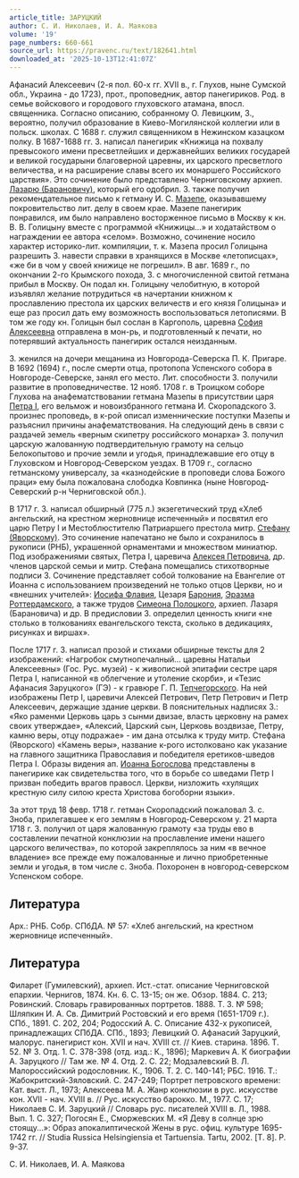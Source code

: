 ```yaml
---
article_title: ЗАРУЦКИЙ
author: С. И. Николаев, И. А. Маякова
volume: '19'
page_numbers: 660-661
source_url: https://pravenc.ru/text/182641.html
downloaded_at: '2025-10-13T12:41:07Z'
---
```


Афанасий Алексеевич (2-я пол. 60-х гг. XVII в., г. Глухов, ныне Сумской обл., Украина - до 1723), прот., проповедник, автор панегириков. Род. в семье войскового и городового глуховского атамана, впосл. священника. Согласно описанию, собранному О. Левицким, З., вероятно, получил образование в Киево-Могилянской коллегии или в польск. школах. С 1688 г. служил священником в Нежинском казацком полку. В 1687-1688 гг. З. написал панегирик «Книжица на похвалу превысокого имени пресветлейших и державнейших великих государей и великой государыни благоверной царевны, их царского пресветлого величества, и на расширение славы всего их монаршего Российского царствия». Это сочинение было представлено Черниговскому архиеп. [Лазарю (Барановичу)](<https://pravenc.ru/text/Лазарю (Барановичу).html>), который его одобрил. З. также получил рекомендательное письмо к гетману И. С. [Мазепе](https://pravenc.ru/text/Мазепе.html), оказывавшему покровительство лит. делу в своем крае. Мазепе панегирик понравился, им было направлено восторженное письмо в Москву к кн. В. В. Голицыну вместе с программой «Книжицы...» и ходатайством о награждении ее автора «селом». Возможно, сочинение носило характер историко-лит. компиляции, т. к. Мазепа просил Голицына разрешить З. навести справки в хранящихся в Москве «летописцах», «же би в чом у своей книжице не погрешил». В авг. 1689 г., по окончании 2-го Крымского похода, З. с многочисленной свитой гетмана прибыл в Москву. Он подал кн. Голицыну челобитную, в которой изъявлял желание потрудиться «в начертании книжном к прославлению престола их царских величеств и его князя Голицына» и еще раз просил дать ему возможность воспользоваться летописями. В том же году кн. Голицын был сослан в Каргополь, царевна [София Алексеевна](<https://pravenc.ru/text/София Алексеевна.html>) отправлена в мон-рь, и подготовленный к печати, но потерявший актуальность панегирик остался неизданным.

З. женился на дочери мещанина из Новгорода-Северска П. К. Пригаре. В 1692 (1694) г., после смерти отца, протопопа Успенского собора в Новгороде-Северске, занял его место. Лит. способности З. получили развитие в проповедничестве. 12 нояб. 1708 г. в Троицком соборе Глухова на анафематствовании гетмана Мазепы в присутствии царя [Петра I](<https://pravenc.ru/text/Петр I.html>), его вельмож и новоизбранного гетмана И. Скоропадского З. произнес проповедь, в к-рой описал изменнические поступки Мазепы и разъяснил причины анафематствования. На следующий день в связи с раздачей земель «верным скипетру российского монарха» З. получил царскую жалованную подтвердительную грамоту на сельцо Белокопытово и прочие земли и угодья, принадлежавшие его отцу в Глуховском и Новгород-Северском уездах. В 1709 г., согласно гетманскому универсалу, за «казнодейские в проповеди слова Божого праци» ему была пожалована слободка Ковпинка (ныне Новгород-Северский р-н Черниговской обл.).

В 1717 г. З. написал обширный (775 л.) экзегетический труд «Хлеб ангельский, на крестном жерновнице испеченный» и посвятил его царю Петру I и Местоблюстителю Патриаршего престола митр. [Стефану (Яворскому)](<https://pravenc.ru/text/Стефану (Яворскому).html>). Это сочинение напечатано не было и сохранилось в рукописи (РНБ), украшенной орнаментами и множеством миниатюр. Под изображениями святых, Петра I, царевича [Алексея Петровича](<https://pravenc.ru/text/Алексей Петрович.html>), др. членов царской семьи и митр. Стефана помещались стихотворные подписи З. Сочинение представляет собой толкование на Евангелие от Иоанна с использованием произведений не только отцов Церкви, но и «внешних учителей»: [Иосифа Флавия](<https://pravenc.ru/text/Иосиф Флавий.html>), Цезаря [Барония](https://pravenc.ru/text/Бароний.html), [Эразма Роттердамского](<https://pravenc.ru/text/Эразм Роттердамский.html>), а также трудов [Симеона Полоцкого](<https://pravenc.ru/text/Симеона Полоцкого.html>), архиеп. Лазаря (Барановича) и др. В предисловии З. определил ценность книги «не столько в толкованиях евангельского текста, сколько в дедикациях, рисунках и виршах».

После 1717 г. З. написал прозой и стихами обширные тексты для 2 изображений: «Нагробок смутнопечалный… царевны Натальи Алексеевны» (Гос. Рус. музей) - к живописной эпитафии сестре царя Петра I, написанной «в облегчение и утоление скорби», и «Тезис Афанасия Заруцкого» (ГЭ) - к гравюре Г. П. [Тепчегорского](https://pravenc.ru/text/Тепчегорского.html). На ней изображены Петр I, царевичи Алексей Петрович, Петр Петрович и Петр Алексеевич, держащие здание церкви. В пояснительных надписях З.: «Яко раменми Церковь царь з сынми двизае, власть церковну на рамех своих утверждае», «Алексий, Царский сын, Церковь воздвизае, Петру, камню веры, отцу подражае» - им дана отсылка к труду митр. Стефана (Яворского) «Камень веры», название к-рого истолковано как указание на главного защитника Православия и победителя еретиков-шведов Петра I. Образы видения ап. [Иоанна Богослова](<https://pravenc.ru/text/Иоанн Богослов.html>) представлены в панегирике как свидетельства того, что в борьбе со шведами Петр I призван победить врагов правосл. Церкви, низложить «хулящих крестную силу силою креста Христова богоборни языки».

За этот труд 18 февр. 1718 г. гетман Скоропадский пожаловал З. с. Зноба, прилегавшее к его землям в Новгород-Северском у. 21 марта 1718 г. З. получил от царя жалованную грамоту «за труды ево в составлении печатной конклюзии на прославление имени нашего царского величества», по которой закреплялось за ним «в вечное владение» все прежде ему пожалованные и лично приобретенные земли и угодья, в том числе с. Зноба. Похоронен в новгород-северском Успенском соборе.

## Литература

Арх.: РНБ. Собр. СПбДА. № 57: «Хлеб ангельский, на крестном жерновнице испеченный».

## Литература

Филарет (Гумилевский), архиеп. Ист.-стат. описание Черниговской епархии. Чернигов, 1874. Кн. 6. С. 13-15; он же. Обзор. 1884. С. 213; Ровинский. Словарь гравированных портретов. 1888. Т. 3. № 598; Шляпкин И. А. Св. Димитрий Ростовский и его время (1651-1709 г.). СПб., 1891. С. 202, 204; Родосский А. С. Описание 432-х рукописей, принадлежащих СПбДА. СПб., 1893; Левицкий О. Афанасий Заруцкий, малорус. панегирист кон. XVII и нач. XVIII ст. // Киев. старина. 1896. Т. 52. № 3. Отд. 1. С. 378-398 (отд. изд.: К., 1896); Mapкевич А. К биографии А. Заруцкого // Там же. № 4. Отд. 2. С. 22; Модзалевский В. Л. Малороссийский родословник. К., 1906. Т. 2. С. 140-141; РБС. 1916. Т.: Жабокритский-Зяловский. С. 247-249; Портрет петровского времени: Кат. выст. Л., 1973; Алексеева М. А. Жанр конклюзии в рус. искусстве кон. XVII - нач. XVIII в. // Рус. искусство барокко. М., 1977. С. 17; Николаев С. И. Заруцкий // Словарь рус. писателей XVIII в. Л., 1988. Вып. 1. С. 327; Погосян Е., Сморжевских М. «Я Деву в солнце зрю стоящу...»: Образ апокалиптической Жены в рус. офиц. культуре 1695-1742 гг. // Studia Russica Helsingiensia et Tartuensia. Tartu, 2002. [Т. 8]. P. 9-37.

С. И. Николаев, И. А. Маякова
